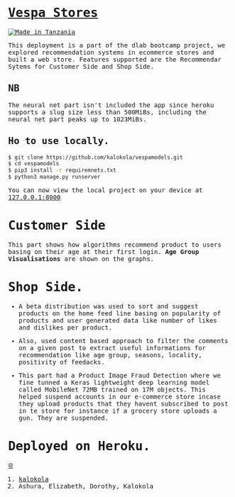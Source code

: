﻿<samp>

# [Vespa Stores](http://vespas.herokuapp.com/shop/)

[![Made in Tanzania](https://img.shields.io/badge/made%20in-tanzania-008751.svg?style=flat-square)](https://github.com/Tanzania-Developers-Community/made-in-tanzania)

This deployment is a part of the dlab bootcamp project, we explored recommendation systems in ecommerce stores and built a web store. Features supported are the Recommendar Sytems for Customer Side and Shop Side.

## NB
The neural net part isn't included the app since heroku  supports a slug size less than 500MiBs, including the neural net part peaks up to 1023MiBs.

## Ho to use locally.
```bash
$ git clone https://github.com/kalokola/vespamodels.git
$ cd vespamodels
$ pip3 install -r requiremnets.txt
$ python3 manage.py runserver
```
You can now view the local project on your device at [127.0.0.1:8000](http://127.0.0.1:8000/)


# Customer Side
This part shows how algorithms recommend product to users basing on their age at their first login. **Age Group Visualisations** are shown on the graphs. 



# Shop Side.
- A beta distribution was used to sort and suggest products on the home feed line basing on popularity of products and user generated data like number of likes and dislikes per product.

- Also, used content based approach to filter the comments on a given post to extract useful informations for recommendation like age group, seasons, locality, positivity of feedacks.

- This part had a Product Image Fraud Detection where we fine tunned a Keras lightweight deep learning model called MobileNet 72MB trained on 17M objects. This helped suspend accounts in our e-commerce store incase they upload products that they havent subscribed to post in te store for instance if a grocery store uploads a gun. They are suspended.

# Deployed on Heroku.
[🌐](http://vespas.herokuapp.com/shop/)

1. [kalokola](https://github.com/kalokola)
2. Ashura, Elizabeth, Dorothy, Kalokola
</samp>
